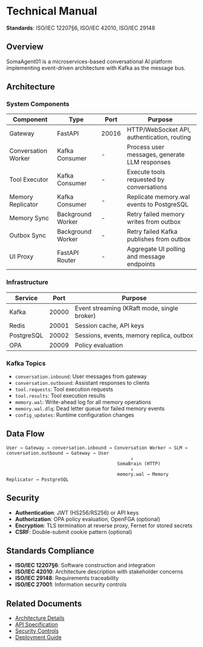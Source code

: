 # Technical Manual

**Standards**: ISO/IEC 12207§6, ISO/IEC 42010, ISO/IEC 29148

## Overview

SomaAgent01 is a microservices-based conversational AI platform implementing event-driven architecture with Kafka as the message bus.

## Architecture

### System Components

| Component | Type | Port | Purpose |
|-----------|------|------|---------|
| Gateway | FastAPI | 20016 | HTTP/WebSocket API, authentication, routing |
| Conversation Worker | Kafka Consumer | - | Process user messages, generate LLM responses |
| Tool Executor | Kafka Consumer | - | Execute tools requested by conversations |
| Memory Replicator | Kafka Consumer | - | Replicate memory.wal events to PostgreSQL |
| Memory Sync | Background Worker | - | Retry failed memory writes from outbox |
| Outbox Sync | Background Worker | - | Retry failed Kafka publishes from outbox |
| UI Proxy | FastAPI Router | - | Aggregate UI polling and message endpoints |

### Infrastructure

| Service | Port | Purpose |
|---------|------|---------|
| Kafka | 20000 | Event streaming (KRaft mode, single broker) |
| Redis | 20001 | Session cache, API keys |
| PostgreSQL | 20002 | Sessions, events, memory replica, outbox |
| OPA | 20009 | Policy evaluation |

### Kafka Topics

- `conversation.inbound`: User messages from gateway
- `conversation.outbound`: Assistant responses to clients
- `tool.requests`: Tool execution requests
- `tool.results`: Tool execution results
- `memory.wal`: Write-ahead log for all memory operations
- `memory.wal.dlq`: Dead letter queue for failed memory events
- `config_updates`: Runtime configuration changes

## Data Flow

```
User → Gateway → conversation.inbound → Conversation Worker → SLM → conversation.outbound → Gateway → User
                                              ↓
                                         SomaBrain (HTTP)
                                              ↓
                                         memory.wal → Memory Replicator → PostgreSQL
```

## Security

- **Authentication**: JWT (HS256/RS256) or API keys
- **Authorization**: OPA policy evaluation, OpenFGA (optional)
- **Encryption**: TLS termination at reverse proxy, Fernet for stored secrets
- **CSRF**: Double-submit cookie pattern (optional)

## Standards Compliance

- **ISO/IEC 12207§6**: Software construction and integration
- **ISO/IEC 42010**: Architecture description with stakeholder concerns
- **ISO/IEC 29148**: Requirements traceability
- **ISO/IEC 27001**: Information security controls

## Related Documents

- [Architecture Details](./architecture.md)
- [API Specification](./api-spec.md)
- [Security Controls](./security.md)
- [Deployment Guide](./deployment.md)
